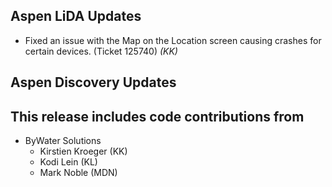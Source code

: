 ## Aspen LiDA Updates
- Fixed an issue with the Map on the Location screen causing crashes for certain devices. (Ticket 125740) *(KK)*

## Aspen Discovery Updates

## This release includes code contributions from
- ByWater Solutions
    - Kirstien Kroeger (KK)
    - Kodi Lein (KL)
    - Mark Noble (MDN)